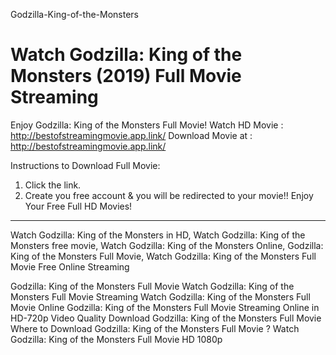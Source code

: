 Godzilla-King-of-the-Monsters

# Watch Godzilla: King of the Monsters (2019) Full Movie Streaming

Enjoy Godzilla: King of the Monsters Full Movie!
Watch HD Movie : http://bestofstreamingmovie.app.link/
Download Movie at : http://bestofstreamingmovie.app.link/

Instructions to Download Full Movie:
1. Click the link.
2. Create you free account & you will be redirected to your movie!!
Enjoy Your Free Full HD Movies!
----------------------------------------------------

Watch Godzilla: King of the Monsters in HD, Watch Godzilla: King of the Monsters free movie, Watch Godzilla: King of the Monsters Online, Godzilla: King of the Monsters Full Movie, Watch Godzilla: King of the Monsters Full Movie Free Online Streaming

Godzilla: King of the Monsters Full Movie
Watch Godzilla: King of the Monsters Full Movie Streaming
Watch Godzilla: King of the Monsters Full Movie Online
Godzilla: King of the Monsters Full Movie Streaming Online in HD-720p Video Quality
Download Godzilla: King of the Monsters Full Movie
Where to Download Godzilla: King of the Monsters Full Movie ?
Watch Godzilla: King of the Monsters Full Movie HD 1080p
